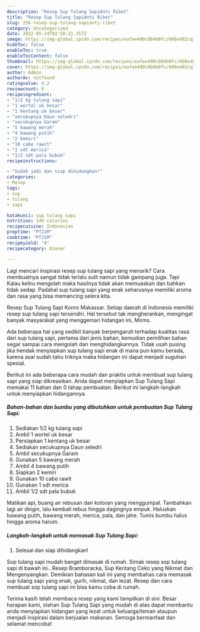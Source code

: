 ```yaml
---
description: "Resep Sup Tulang SapiAnti Ribet"
title: "Resep Sup Tulang SapiAnti Ribet"
slug: 256-resep-sup-tulang-sapianti-ribet
category: Uncategorized
date: 2022-05-24T02:50:21.357Z
image: https://img-global.cpcdn.com/recipes/eafee490c084b0fc/680x482cq70/sup-tulang-sapi-foto-resep-utama.jpg
hideToc: false
enableToc: true
enableTocContent: false
thumbnail: https://img-global.cpcdn.com/recipes/eafee490c084b0fc/680x482cq70/sup-tulang-sapi-foto-resep-utama.jpg
cover: https://img-global.cpcdn.com/recipes/eafee490c084b0fc/680x482cq70/sup-tulang-sapi-foto-resep-utama.jpg
author: Admin
authorAv: notfound
ratingvalue: 4.2
reviewcount: 8
recipeingredient:
- "1/2 kg tulang sapi"
- "1 wortel uk besar"
- "1 kentang uk besar"
- "secukupnya Daun seledri"
- "secukupnya Garam"
- "5 bawang merah"
- "4 bawang putih"
- "2 kemiri"
- "10 cabe rawit"
- "1 sdt merica"
- "1/2 sdt pala bubuk"
recipeinstructions:

- "Sudah jadi dan siap dihidangkan!"
categories:
- Resep
tags:
- sup
- tulang
- sapi

katakunci: sup tulang sapi 
nutrition: 149 calories
recipecuisine: Indonesian
preptime: "PT22M"
cooktime: "PT31M"
recipeyield: "4"
recipecategory: Dinner

---
```



Lagi mencari inspirasi resep sup tulang sapi yang menarik? Cara membuatnya sangat tidak terlalu sulit namun tidak gampang juga. Tapi Kalau keliru mengolah maka hasilnya tidak akan memuaskan dan bahkan tidak sedap. Padahal sup tulang sapi yang enak seharusnya memiliki aroma dan rasa yang bisa memancing selera kita.


Resep Sup Tulang Sapi Konro Makassar. Setiap daerah di Indonesia memiliki resep sup tulang sapi tersendiri. Hal tersebut tak mengherankan, mengingat banyak masyarakat yang menggemari hidangan ini, Moms.

Ada beberapa hal yang sedikit banyak berpengaruh terhadap kualitas rasa dari sup tulang sapi, pertama dari jenis bahan, kemudian pemilihan bahan segar sampai cara mengolah dan menghidangkannya. Tidak usah pusing jika hendak menyiapkan sup tulang sapi enak di mana pun kamu berada, karena asal sudah tahu triknya maka hidangan ini dapat menjadi suguhan spesial.


Berikut ini ada beberapa cara mudah dan praktis untuk membuat sup tulang sapi yang siap dikreasikan. Anda dapat menyiapkan Sup Tulang Sapi memakai 11 bahan dan 0 tahap pembuatan. Berikut ini langkah-langkah untuk menyiapkan hidangannya.

<!--inarticleads1-->

##### Bahan-bahan dan bumbu yang dibutuhkan untuk pembuatan Sup Tulang Sapi:

1. Sediakan 1/2 kg tulang sapi
1. Ambil 1 wortel uk besar
1. Persiapkan 1 kentang uk besar
1. Sediakan secukupnya Daun seledri
1. Ambil secukupnya Garam
1. Gunakan 5 bawang merah
1. Ambil 4 bawang putih
1. Siapkan 2 kemiri
1. Gunakan 10 cabe rawit
1. Gunakan 1 sdt merica
1. Ambil 1/2 sdt pala bubuk


Matikan api, buang air rebusan dan kotoran yang menggumpal. Tambahkan lagi air dingin, lalu kembali rebus hingga dagingnya empuk. Haluskan bawang putih, bawang merah, merica, pala, dan jahe. Tumis bumbu halus hingga aroma harum. 

<!--inarticleads2-->

##### Langkah-langkah untuk memasak Sup Tulang Sapi:


1. Selesai dan siap dihidangkan!

Sop tulang sapi mudah banget dimasak di rumah. Simak resep sop tulang sapi di bawah ini.. Resep Bramboracka, Sup Kentang Ceko yang Nikmat dan Mengenyangkan. Demikian bahasan kali ini yang membahas cara memasak sup tulang sapi yang enak, gurih, nikmat, dan lezat. Resep dan cara membuat sop tulang sapi ini bisa kamu coba di rumah. 

Terima kasih telah membaca resep yang kami tampilkan di sini. Besar harapan kami, olahan Sup Tulang Sapi yang mudah di atas dapat membantu anda menyiapkan hidangan yang lezat untuk keluarga/teman ataupun menjadi inspirasi dalam berjualan makanan. Semoga bermanfaat dan selamat mencoba!
